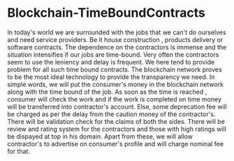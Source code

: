 # Blockchain-TimeBoundContracts
In today's world we are surrounded with the jobs that we can't do ourselves and need service providers. Be it house
construction , products delivery or software contracts. The dependence on the contractors is immense and the situation 
intensifies if our jobs are time-bound. Very often the contractors seem to use the leniency and delay is frequent.
We here tend to provide problem for all such time bound contracts.
The blockchain network proves to be the most ideal technology to provide the transparency we need. In simple words, we
will put the consumer's money in the blockchain network along with the time bound of the job. As soon as the time is 
reached , consumer will check the work and if the work is completed on time money will be transferred into contractor's
account. Else, some deprecation fee will be charged as per the delay from the caution money of the contractor's. There will
be validation check for the claims of both the sides.
There will be review and rating system for the contractors and those with high ratings will be dispayed at top in his
domain. 
Apart from these,  we will allow contractor's to advertise on consumer's profile and will charge nominal fee for that.

